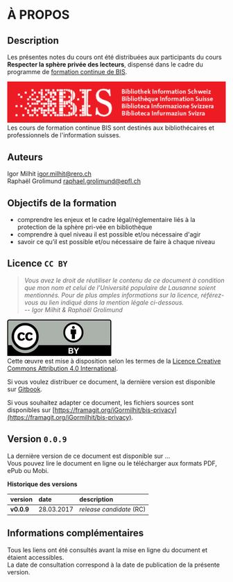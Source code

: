 # À PROPOS

## Description
Les présentes notes du cours ont été distribuées aux participants du cours **Respecter la sphère privée des lecteurs**, dispensé dans le cadre du programme de [formation continue de BIS](http://www.bis.ch/fr/formation-continue.html).

![logo BIS](img/BIS_logo.png)   
Les cours de formation continue BIS sont destinés aux bibliothécaires et professionnels de l'information suisses.


## Auteurs
Igor Milhit [igor.milhit@rero.ch](mailto:igor.milhit@rero.ch)   
Raphaël Grolimund [raphael.grolimund@epfl.ch](mailto:raphael.grolimund@epfl.ch)   


## Objectifs de la formation
* comprendre les enjeux et le cadre légal/réglementaire liés à la protection de la sphère pri-vée en bibliothèque
* comprendre à quel niveau il est possible et/ou nécessaire d'agir
* savoir ce qu’il est possible et/ou nécessaire de faire à chaque niveau

## Licence `CC BY`
> *Vous avez le droit de réutiliser le contenu de ce document à condition que mon nom et celui de l'Université populaire de Lausanne soient mentionnés. Pour de plus amples informations sur la licence, référez-vous au lien indiqué dans la mention légale ci-dessous.*   
> -- *Igor Milhit & Raphaël Grolimund*   

![logo CC-BY](img/by.svg)   
Cette œuvre est mise à disposition selon les termes de la [Licence Creative Commons Attribution 4.0 International](http://creativecommons.org/licenses/by/4.0/deed.fr).

Si vous voulez distribuer ce document, la dernière version est disponible sur [Gitbook](...).

Si vous souhaitez adapter ce document, les fichiers sources sont disponibles sur [https://framagit.org/iGormilhit/bis-privacy](https://framagit.org/iGormilhit/bis-privacy).


## Version `0.0.9`
La dernière version de ce document est disponible sur ...   
Vous pouvez lire le document en ligne ou le télécharger aux formats PDF, ePub ou Mobi.   

**Historique des versions**

| version | date | description |
| :------ | :--- | :---------- |
| **v0.0.9** | 28.03.2017 | *release candidate* (RC) |

## Informations complémentaires
Tous les liens ont été consultés avant la mise en ligne du document et étaient accessibles.   
La date de consultation correspond à la date de publication de la présente version.   
